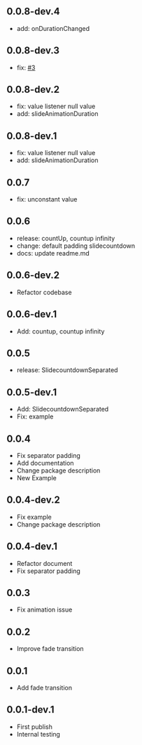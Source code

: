 ## 0.0.8-dev.4
* add: onDurationChanged 

## 0.0.8-dev.3
* fix: [#3](https://github.com/farhanfadila1717/slide_countdown/issues/3#issue-1077536704)

## 0.0.8-dev.2
* fix: value listener null value
* add: slideAnimationDuration

## 0.0.8-dev.1
* fix: value listener null value
* add: slideAnimationDuration

## 0.0.7
* fix: unconstant value

## 0.0.6
* release: countUp, countup infinity
* change: default padding slidecountdown
* docs: update readme.md

## 0.0.6-dev.2
* Refactor codebase

## 0.0.6-dev.1
* Add: countup, countup infinity

## 0.0.5
* release: SlidecountdownSeparated

## 0.0.5-dev.1
* Add: SlidecountdownSeparated
* Fix: example

## 0.0.4
* Fix separator padding
* Add documentation
* Change package description
* New Example

## 0.0.4-dev.2
* Fix example 
* Change package description

## 0.0.4-dev.1
* Refactor document
* Fix separator padding

## 0.0.3
* Fix animation issue

## 0.0.2

* Improve fade transition

## 0.0.1

* Add fade transition

## 0.0.1-dev.1

* First publish
* Internal testing